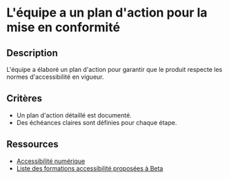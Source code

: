 # L'équipe a un plan d'action pour la mise en conformité

## Description

L'équipe a élaboré un plan d'action pour garantir que le produit respecte les
normes d'accessibilité en vigueur.

## Critères

- Un plan d'action détaillé est documenté.
- Des échéances claires sont définies pour chaque étape.

## Ressources

- [Accessibilité numérique](<https://www.numerique.gouv.fr/publications/rgaa-accessibilite/>)
- [Liste des formations accessibilité proposées à Beta](<https://doc.incubateur.net/communaute/travailler-chez-beta.gouv.fr/se-former/se-former-en-ligne/formation-a-laccessibilite>)

